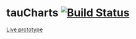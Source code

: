 tauCharts [![Build Status](https://travis-ci.org/gruntjs/grunt-contrib-qunit.png?branch=master)](https://travis-ci.org/TargetProcess/tauCharts)
=========
[Live prototype](http://rawgithub.com/TargetProcess/tauCharts/master/prototype/index.html)
